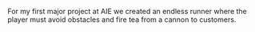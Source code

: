 For my first major project at AIE we created an endless runner where the player must avoid obstacles and fire tea from a cannon to customers.